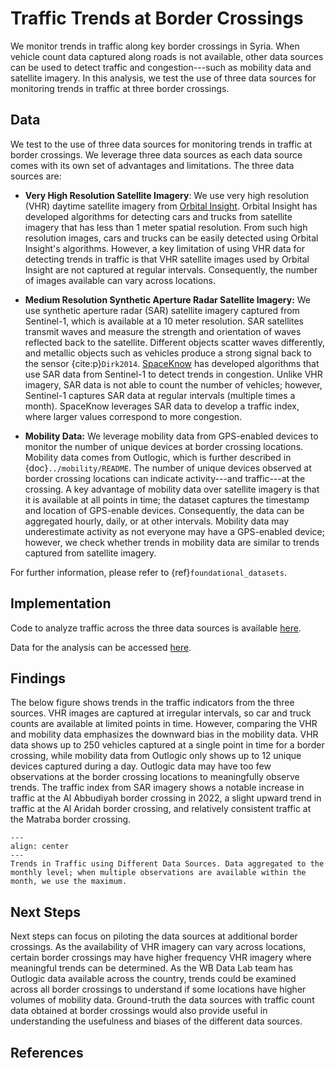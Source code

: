 # Traffic Trends at Border Crossings

We monitor trends in traffic along key border crossings in Syria. When vehicle count data captured along roads is not available, other data sources can be used to detect traffic and congestion---such as mobility data and satellite imagery. In this analysis, we test the use of three data sources for monitoring trends in traffic at three border crossings.

## Data

We test to the use of three data sources for monitoring trends in traffic at border crossings. We leverage three data sources as each data source comes with its own set of advantages and limitations. The three data sources are:

* __Very High Resolution Satellite Imagery__: We use very high resolution (VHR) daytime satellite imagery from [Orbital Insight](https://orbitalinsight.com/). Orbital Insight has developed algorithms for detecting cars and trucks from satellite imagery that has less than 1 meter spatial resolution. From such high resolution images, cars and trucks can be easily detected using Orbital Insight's algorithms. However, a key limitation of using VHR data for detecting trends in traffic is that VHR satellite images used by Orbital Insight are not captured at regular intervals. Consequently, the number of images available can vary across locations.

* __Medium Resolution Synthetic Aperture Radar Satellite Imagery:__ We use synthetic aperture radar (SAR) satellite imagery captured from Sentinel-1, which is available at a 10 meter resolution. SAR satellites transmit waves and measure the strength and orientation of waves reflected back to the satellite. Different objects scatter waves differently, and metallic objects such as vehicles produce a strong signal back to the sensor {cite:p}`Dirk2014`. [SpaceKnow](https://spaceknow.com/) has developed algorithms that use SAR data from Sentinel-1 to detect trends in congestion. Unlike VHR imagery, SAR data is not able to count the number of vehicles; however, Sentinel-1 captures SAR data at regular intervals (multiple times a month). SpaceKnow leverages SAR data to develop a traffic index, where larger values correspond to more congestion.

* __Mobility Data:__ We leverage mobility data from GPS-enabled devices to monitor the number of unique devices at border crossing locations. Mobility data comes from Outlogic, which is further described in {doc}`../mobility/README`. The number of unique devices observed at border crossing locations can indicate activity---and traffic---at the crossing. A key advantage of mobility data over satellite imagery is that it is available at all points in time; the dataset captures the timestamp and location of GPS-enable devices. Consequently, the data can be aggregated hourly, daily, or at other intervals. Mobility data may underestimate activity as not everyone may have a GPS-enabled device; however, we check whether trends in mobility data are similar to trends captured from satellite imagery.

For further information, please refer to {ref}`foundational_datasets`.

## Implementation

Code to analyze traffic across the three data sources is available [here](https://github.com/datapartnership/syria-economic-monitor/tree/main/notebooks/traffic/traffic_analysis.R).

Data for the analysis can be accessed [here](https://datacatalog.worldbank.org/int/data/dataset/0063878/syrialebanon_border_crossing_traffic).

## Findings

The below figure shows trends in the traffic indicators from the three sources. VHR images are captured at irregular intervals, so car and truck counts are available at limited points in time. However, comparing the VHR and mobility data emphasizes the downward bias in the mobility data. VHR data shows up to 250 vehicles captured at a single point in time for a border crossing, while mobility data from Outlogic only shows up to 12 unique devices captured during a day. Outlogic data may have too few observations at the border crossing locations to meaningfully observe trends. The traffic index from SAR imagery shows a notable increase in traffic at the Al Abbudiyah border crossing in 2022, a slight upward trend in traffic at the Al Aridah border crossing, and relatively consistent traffic at the Matraba border crossing.

```{figure} ../../reports/figures/border_trends_sat_mobility.png
---
align: center
---
Trends in Traffic using Different Data Sources. Data aggregated to the monthly level; when multiple observations are available within the month, we use the maximum.
```

## Next Steps

Next steps can focus on piloting the data sources at additional border crossings. As the availability of VHR imagery can vary across locations, certain border crossings may have higher frequency VHR imagery where meaningful trends can be determined. As the WB Data Lab team has Outlogic data available across the country, trends could be examined across all border crossings to understand if some locations have higher volumes of mobility data. Ground-truth the data sources with traffic count data obtained at border crossings would also provide useful in understanding the usefulness and biases of the different data sources.

## References

```{bibliography}
```

